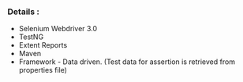 ### Details : 

- Selenium Webdriver 3.0
- TestNG
- Extent Reports
- Maven
- Framework - Data driven. (Test data for assertion is retrieved from properties file)